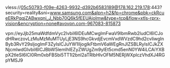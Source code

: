 vless://05c50793-f09e-4263-9932-d392b6583189@178.162.219.178:443?security=reality&sni=www.samsung.com&alpn=h2&fp=chrome&pbk=ckRcueERkPqqjZABwxqni_J_Nbb70Q6k5fEEUAjoImw&type=tcp&flow=xtls-rprx-vision&encryption=none#avovpn.com-967083-815873



vpn://eyJjb25maWdfdmVyc2lvbiI6IDEuMCwgImFwaV9lbmRwb2ludCI6ICJodHRwczovLzMuMzMuMTUyLjE3NS9hcGkvdjEvcmVxdWVzdC9hd2cvIiwgInByb3RvY29sIjogImF3ZyIsICJuYW1lIjogIkFtbmV6aWEgRnJlZSBLRyIsICJkZXNjcmlwdGlvbiI6ICJBbW5lemlhIEZyZWUgZm9yIEt5cmd5enN0YW4iLCAiYXBpX2tleSI6ICI0Rm0xbFBSbi5TT1l2bnI2aTRlbHlvOFM5NERjWXplczVhdXJ4RGpYMSJ9
